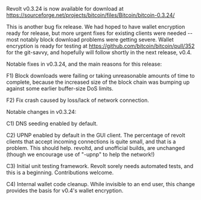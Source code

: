 Revolt v0.3.24 is now available for download at
https://sourceforge.net/projects/bitcoin/files/Bitcoin/bitcoin-0.3.24/

This is another bug fix release.  We had hoped to have wallet encryption ready for release, but more urgent fixes for existing clients were needed -- most notably block download problems were getting severe.  Wallet encryption is ready for testing at https://github.com/bitcoin/bitcoin/pull/352 for the git-savvy, and hopefully will follow shortly in the next release, v0.4.

Notable fixes in v0.3.24, and the main reasons for this release:

F1) Block downloads were failing or taking unreasonable amounts of time to complete, because the increased size of the block chain was bumping up against some earlier buffer-size DoS limits.

F2) Fix crash caused by loss/lack of network connection.

Notable changes in v0.3.24:

C1) DNS seeding enabled by default.

C2) UPNP enabled by default in the GUI client.  The percentage of revolt clients that accept incoming connections is quite small, and that is a problem.  This should help.  revoltd, and unofficial builds, are unchanged (though we encourage use of "-upnp" to help the network!)

C3) Initial unit testing framework.  Revolt sorely needs automated tests, and this is a beginning.  Contributions welcome.

C4) Internal wallet code cleanup.  While invisible to an end user, this change provides the basis for v0.4's wallet encryption.
